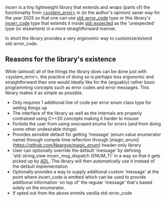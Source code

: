 incerr is a tiny lightweight library that extends and wraps (parts of) the functionality from [<system_error>](https://en.cppreference.com/w/cpp/error.html#System_error) in (in the author's opinion) saner way for the year 2025 so that one can use [std::error_code](https://en.cppreference.com/w/cpp/error/error_code.html) type or this library's [incerr_code](<https://github.com/InCom-0/incerr/blob/main/include/incerr.hpp#L87>) type that extends it inside [std::expected](https://en.cppreference.com/w/cpp/utility/expected/) as the 'unexpected' type (or elsewhere) in a more straightforward manner.

In short the library provides a very ergonomic way to customize/extend std::error_code.

## Reasons for the library's existence ##

While (almost) all of the things the library does can be done just with <system_error>, the practice of doing so is perhaps less ergonomic and straightforward than one would ideally like for the (arguably) rather basic programming concepts such as error codes and error messages. This library makes it as simple as possible.

* Only requires 1 additional line of code per error enum class type for setting things up
* The interface of the library as well as the internals are properly contrained using C++20 concepts making it harder to misuse
* Forbids the user from using unscoped enums for errors (and from doing some other undesirable things)
* Provides sensible default for getting 'message' (enum value enumerator name) through compile time reflection through [magic_enum] (<https://github.com/Neargye/magic_enum>) header-only library
* User can optionally override the default 'message' by defining 'std::string_view incerr_msg_dispatch (ENUM_T)' in a way so that it gets picked up by [ADL](https://en.cppreference.com/w/cpp/language/adl). The library will then automatically use it instead of the default implementation
* Optionally provides a way to supply additional custom 'message' at the point where incerr_code is emitted which can be used to provide additional information 'on top of' the regular 'message' that's based solely on the enumerator.
* If opted out from the above emmits vanilla std::error_code
